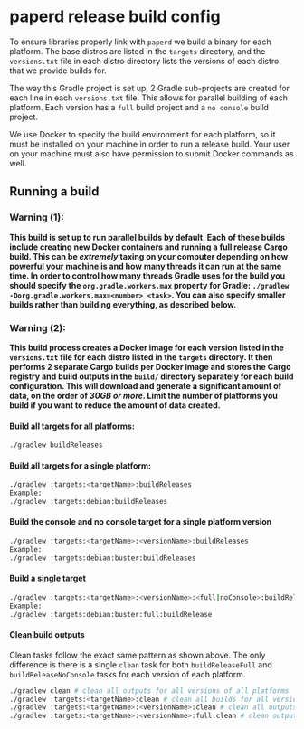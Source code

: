 paperd release build config
===========================

To ensure libraries properly link with `paperd` we build a binary for each platform. The base distros are listed in the
`targets` directory, and the `versions.txt` file in each distro directory lists the versions of each distro that we
provide builds for.

The way this Gradle project is set up, 2 Gradle sub-projects are created for each line in each `versions.txt` file. This
allows for parallel building of each platform. Each version has a `full` build project and a `no console` build project.

We use Docker to specify the build environment for each platform, so it must be installed on your machine in order to
run a release build. Your user on your machine must also have permission to submit Docker commands as well.

Running a build
---------------

### Warning (1):
**This build is set up to run parallel builds by default. Each of these builds include creating new Docker containers
and running a full release Cargo build. This can be _extremely_ taxing on your computer depending on how powerful your
machine is and how many threads it can run at the same time. In order to control how many threads Gradle uses for the
build you should specify the `org.gradle.workers.max` property for Gradle:
`./gradlew -Dorg.gradle.workers.max=<number> <task>`. You can also specify smaller builds rather than building
everything, as described below.**

### Warning (2):
**This build process creates a Docker image for each version listed in the `versions.txt` file for each distro listed in
the `targets` directory. It then performs 2 separate Cargo builds per Docker image and stores the Cargo registry and
build outputs in the `build/` directory separately for each build configuration. This will download and generate a
significant amount of data, on the order of _30GB or more_. Limit the number of platforms you build if you want to reduce
the amount of data created.**

#### Build all targets for all platforms:
```sh
./gradlew buildReleases 
```

#### Build all targets for a single platform:
```sh
./gradlew :targets:<targetName>:buildReleases
Example:
./gradlew :targets:debian:buildReleases
```

#### Build the console and no console target for a single platform version
```sh
./gradlew :targets:<targetName>:<versionName>:buildReleases
Example:
./gradlew :targets:debian:buster:buildReleases
```

#### Build a single target
```sh
./gradlew :targets:<targetName>:<versionName>:<full|noConsole>:buildRelease
Example:
./gradlew :targets:debian:buster:full:buildRelease
```

#### Clean build outputs
Clean tasks follow the exact same pattern as shown above. The only difference is there is a single `clean` task
for both `buildReleaseFull` and `buildReleaseNoConsole` tasks for each version of each platform.
```sh
./gradlew clean # clean all outputs for all versions of all platforms
./gradlew :targets:<targetName>:clean # clean all builds for all versions of a platform
./gradlew :targets:<targetName>:<versionName>:clean # clean all outputs for a version of a platform
./gradlew :targets:<targetName>:<versionName>:full:clean # clean outputs for a single target
```
